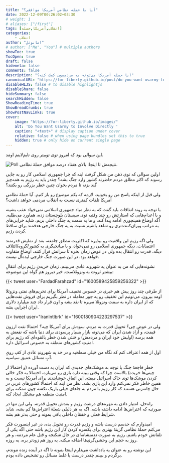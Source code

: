 ```yaml
---
title: "آیا با حمله نظامیِ آمریکا موافقی؟"
date: 2022-12-09T00:26:02+03:30
# weight: 1
# aliases: ["/first"]
tags: [انقلاب,آمریکا,حمله]
categories:
    - انقلاب
author: "امانوئل"
# author: ["Me", "You"] # multiple authors
showToc: true
TocOpen: true
draft: false
hidemeta: false
comments: false
description: "آیا حمله آمریکا می‌تونه به مردممون کمک کنه؟"
canonicalURL: "https://for-liberty.github.io/post/do-you-want-usarmy-to-involve-directly"
disableHLJS: false # to disable highlightjs
disableShare: false
hideSummary: false
searchHidden: false
ShowReadingTime: true
ShowBreadCrumbs: true
ShowPostNavLinks: true
cover:
    image: "https://for-liberty.github.io/images/" 
    alt: 'Do You Want Usarmy to Involve Directly '
    caption: "<text>" # display caption under cover
    relative: false # when using page bundles set this to true
    hidden: true # only hide on current single page
---
```

این سوالی بود که امروز توی توییتر روی تایم‌لاینم اومد.

![Poll](/images/do-you-want-usarmy-to-involve-directly/1.png#center)
نتیجه‌ش تا اینجا: بالای هفتاد درصد موافق حملهٔ نظامی.

[//]: <> ({{< tweet user="A_z_im" id="1600930164627492864" >}})

اولین سوالی که توی ذهن من شکل گرفت اینه که چرا جمهوری اسلامی کار رو به جایی رسوند که اکثر مطلق مردم حاضرند کشور وارد جنگ بشه؟ چقدر باید یه رژیم به همه‌چیز گند بزنه تا مردم بخوان چنین خطر بزرگی رو بکنند؟

ولی قبل از اینکه پاسخ من رو بخونید، لازمه که یکم موضوع رو باز کنیم. آیا حملهٔ نظامی آمریکا تلفات کمتری نسبت به انقلاب مردمی خواهد داشت؟

با توجه به روند اتفاقات باید گفت که به نظر میاد جمهوری اسلامی نمی‌خواد عقب بشینه و با اعدام‌هایی که استارتش رو چند وقتیه توی سیستان بلوچستان زده، هماورد می‌طلبه. اگه اوضاع همینجوری ادامه پیدا کنه، و ما به سمت یه جنگ داخلی بریم، شاید خرابی‌های به مراتب ویران‌کننده‌تری رو شاهد باشیم نسبت به یه جنگ خارجی هدفمند برای ساقط کردن رژیم. 

ولی اگه رژیم این واقعیت رو بپذیره که اکثریت مطلق جامعه، بعد از نمایش قدرتمند اعتصابات، دیگه جمهوری اسلامی رو نمی‌خواد، و با میانجیگری یه کشور/گروه/ائتلاف دیگه، قدرت رو انتقال بده ولی در عوض زمان بخره تا سرانش فرار کنند، اوضاع متفاوت خواهد بود. در این صورت جنگ خارجی ایده‌آل نیست.

نشونه‌هایی که من به عنوان یه شهروند عادی می‌بینم، زمان خریدن رژیم برای انتقالِ بیشتر ثروت به ونزوئلاست. خبر دیروز هم گواه این موضوعه:

{{< tweet user="FardadFarahzad" id="1600589425859256322" >}}

از طرفی چند روز پیش هم خبری در خصوص تخفیف آمریکا برای تحریم‌های نفتی ونزوئلا اومد بیرون. می‌تونیم این تخفیف رو یه جور معامله در نظر بگیریم برای فروش نفت‌هایی که از ایران داره به سمت ونزوئلا می‌ره تا نقد بشه و اون قرار داد چند میلیارد دلاری ایران اجرایی بشه. 

{{< tweet user="IranIntlbrk" id="1600180904223297537" >}}

ولی در عوض چی؟ تحویل قدرت به مردم. سودش برای آمریکا چیه؟ احتمالا نفت ارزون قیمت، و آزاد شدن ایران که می‌تونه بازار بسیار پرسودی برای دنیا باشه که نفعش به همه برسه (اولیش خود ایران و مردمش) و خنثی شدن خطر بالقوه‌ای که رژیم برای امنیتِ کشورهای منطقه به خصوص اسرائیل داره.

اول از همه اعتراف کنم که نگاه من خیلی سطحیه و در حد یه شهروندِ عادی از کفِ رویِ آبِ مسائل عمیق سیاسیه.

خطرِ فاجعهٔ جنگ با توجه به موشک‌های جدیدی که ایران به دست آورده (و احتمالا از چینی‌ها خریده) بالاست چرا که وقتی ببینه داره بازی رو می‌بازه، احتمالا به فکر خالی کردن موشک‌ها توی خاک اسرائیل میفته. این اتفاق خوشایندی برای آمریکا نیست و به همین خاطر فکر نمی‌کنم وارد این بازی بشه. نظر من اینه که احتمالا کشورهای غربی در حال چانه‌زنی هستند که کار رژیم با مردم به جاهای خیلی باریک نکشه چون ممکنه برای امنیت منطقه هم مشکل ایجاد کنه. 

راه‌حل، امتیاز دادن به مهره‌های درشت رژیم و بعدش تحویل قدرته. ولی این تنها در صورتیه که اعتراض‌ها ادامه داشته باشه. اگه به هر دلیلی شعلهٔ اعتراض‌ها کم بشه، شاید شرایط فعلی و خفقان داخلی باقی بمونه و حتی بدتر هم بشه.

امیدوارم که حدسم درست باشه و رژیم قدرت رو تحویل بده، در غیر اینصورت فکر می‌کنم حملهٔ نظامی گزینهٔ بهتری برای یکسره کردن کار این رژیم باشه حتی اگه یکی از تلفاتش خودم باشم. رژیم به صورت ددمنشانه‌ای در حال شکنجه و قتل عام مردمه، و هر روز به حجم این وحشی‌گری‌ها اضافه میکنه. یه روز هم زودتر بره، یه روزه.

این نوشته رو به عنوان یه یادداشت می‌ذارم اینجا بمونه تا اگه در آینده زنده موندم، برگردم و ببینم چقدر درست یا غلط مسائل رو تشخیص داده بودم.


